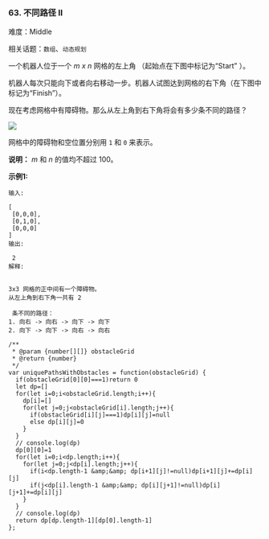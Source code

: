 ### 63. 不同路径 II

难度：Middle

相关话题：`数组`、`动态规划`

一个机器人位于一个 *m x n* 网格的左上角 （起始点在下图中标记为&ldquo;Start&rdquo; ）。



机器人每次只能向下或者向右移动一步。机器人试图达到网格的右下角（在下图中标记为&ldquo;Finish&rdquo;）。



现在考虑网格中有障碍物。那么从左上角到右下角将会有多少条不同的路径？



![](https://assets.leetcode-cn.com/aliyun-lc-upload/uploads/2018/10/22/robot_maze.png)




网格中的障碍物和空位置分别用  `1`  和  `0`  来表示。



**说明：** *m* 和 *n* 的值均不超过 100。



**示例1:** 



```
输入:

[
 [0,0,0],
 [0,1,0],
 [0,0,0]
]
输出:

 2
解释:


3x3 网格的正中间有一个障碍物。
从左上角到右下角一共有 2

 条不同的路径：
1. 向右 -> 向右 -> 向下 -> 向下
2. 向下 -> 向下 -> 向右 -> 向右
```

```
/**
 * @param {number[][]} obstacleGrid
 * @return {number}
 */
var uniquePathsWithObstacles = function(obstacleGrid) {
  if(obstacleGrid[0][0]===1)return 0
  let dp=[]
  for(let i=0;i<obstacleGrid.length;i++){
    dp[i]=[]
    for(let j=0;j<obstacleGrid[i].length;j++){
      if(obstacleGrid[i][j]===1)dp[i][j]=null
      else dp[i][j]=0
    }
  }
  // console.log(dp)
  dp[0][0]=1
  for(let i=0;i<dp.length;i++){
    for(let j=0;j<dp[i].length;j++){
      if(i<dp.length-1 &amp;&amp; dp[i+1][j]!=null)dp[i+1][j]+=dp[i][j]
      if(j<dp[i].length-1 &amp;&amp; dp[i][j+1]!=null)dp[i][j+1]+=dp[i][j]
    }
  }
  // console.log(dp)
  return dp[dp.length-1][dp[0].length-1]
};
```

